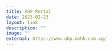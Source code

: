 ```yaml
---
title: AHP Portal
date: 2023-02-23
layout: link
description: ""
image: ""
external: https://www.ahp.mohh.com.sg/
---
```

